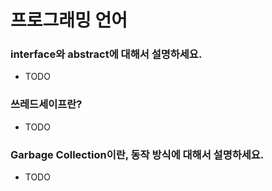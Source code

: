 # 프로그래밍 언어


### interface와 abstract에 대해서 설명하세요.

- TODO


### 쓰레드세이프란?

- TODO


### Garbage Collection이란, 동작 방식에 대해서 설명하세요.

- TODO
